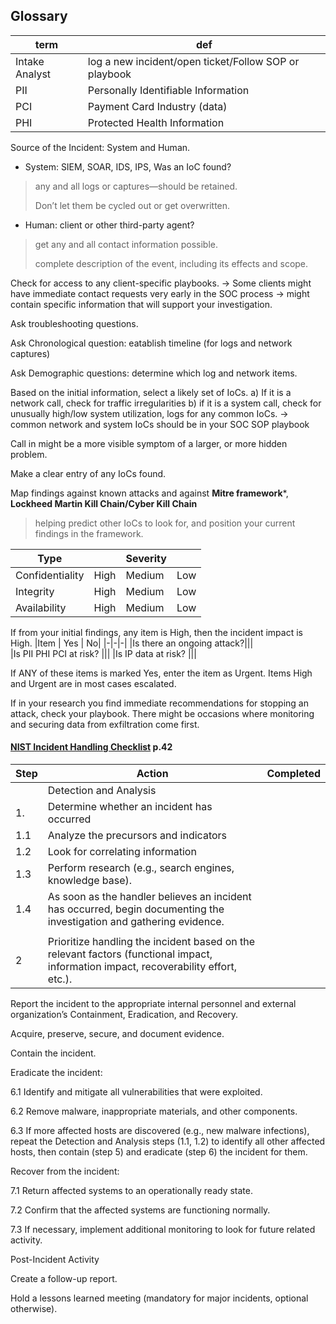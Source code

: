  ## Glossary
| term | def|
|-|--|
|Intake Analyst|log a new incident/open ticket/Follow SOP or playbook|
|PII|Personally Identifiable Information|
| PCI|Payment Card Industry (data)
|PHI|Protected Health Information |


Source of the Incident: System and Human.

- System: SIEM, SOAR, IDS, IPS, Was an IoC found?
> any and all logs or captures—should be retained.
>
> Don’t let them be cycled out or get overwritten.

- Human: client or other third-party agent?
> get any and all contact information possible.
> 
> complete description of the event, including its effects and scope.

Check for access to any client-specific playbooks.
  -> Some clients might have immediate contact requests very early in the SOC process
  -> might contain specific information that will support your investigation.

Ask troubleshooting questions.

Ask Chronological question: eatablish timeline (for logs and network captures)

Ask Demographic questions: determine which log and network items.

Based on the initial information, select a likely set of IoCs.
a) If it is a network call, check for traffic irregularities
b) if it is a system call, check for unusually high/low system utilization, logs for any common IoCs.
  -> common network and system IoCs should be in your SOC SOP playbook
  
Call in might be a more visible symptom of a larger, or more hidden problem.

Make a clear entry of any IoCs found.

Map findings against known attacks and against **Mitre framework***, **Lockheed Martin Kill Chain/Cyber Kill Chain**
> helping predict other IoCs to look for, and position your current findings in the framework.

|Type|| 		Severity||
|-|-|-|-|
|Confidentiality| 	High 	|Medium| 	Low|
|Integrity |	High| 	Medium| 	Low|
|Availability |	High |	Medium |	Low|

If from your initial findings, any item is High, then the incident impact is High.
|Item |	Yes |	No|
|-|-|-|
|Is there an ongoing attack?||| 		
|Is PII PHI PCI at risk? |||
|Is IP data at risk? |||

If ANY of these items is marked Yes, enter the item as Urgent.
Items High and Urgent are in most cases escalated. 

If in your research you find immediate recommendations for stopping an attack, check your playbook. There might be occasions where monitoring and securing data from exfiltration come first.


#### [NIST Incident Handling Checklist](https://nvlpubs.nist.gov/nistpubs/specialpublications/nist.sp.800-61r2.pdf) **p.42**

|Step|Action|Completed|
|-|---------|-|
||Detection and Analysis||
|1.| Determine whether an incident has occurred||
|1.1| Analyze the precursors and indicators||
|1.2| Look for correlating information||
|1.3 |Perform research (e.g., search engines, knowledge base).||
|1.4 |As soon as the handler believes an incident has occurred, begin documenting the investigation and gathering evidence.||
||||
|2| Prioritize handling the incident based on the relevant factors (functional impact, information impact, recoverability effort, etc.).||

Report the incident to the appropriate internal personnel and external organization’s Containment, Eradication, and Recovery.

Acquire, preserve, secure, and document evidence.

Contain the incident.

Eradicate the incident:

6.1 Identify and mitigate all vulnerabilities that were exploited.

6.2 Remove malware, inappropriate materials, and other components.

6.3 If more affected hosts are discovered (e.g., new malware infections), repeat the Detection and Analysis steps (1.1, 1.2) to identify all other affected hosts, then contain (step 5) and eradicate (step 6) the incident for them.

Recover from the incident:

7.1 Return affected systems to an operationally ready state.

7.2 Confirm that the affected systems are functioning normally.

7.3 If necessary, implement additional monitoring to look for future related activity.

Post-Incident Activity

Create a follow-up report.

Hold a lessons learned meeting (mandatory for major incidents, optional otherwise).








